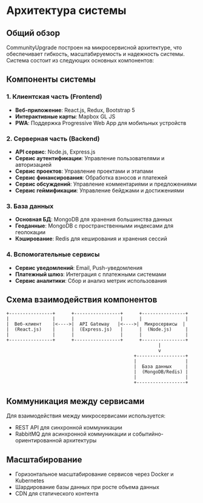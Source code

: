 # Архитектура системы

## Общий обзор

CommunityUpgrade построен на микросервисной архитектуре, что обеспечивает гибкость, масштабируемость и надежность системы. Система состоит из следующих основных компонентов:

## Компоненты системы

### 1. Клиентская часть (Frontend)
- **Веб-приложение**: React.js, Redux, Bootstrap 5
- **Интерактивные карты**: Mapbox GL JS
- **PWA**: Поддержка Progressive Web App для мобильных устройств

### 2. Серверная часть (Backend)
- **API сервис**: Node.js, Express.js
- **Сервис аутентификации**: Управление пользователями и авторизацией
- **Сервис проектов**: Управление проектами и этапами
- **Сервис финансирования**: Обработка взносов и платежей
- **Сервис обсуждений**: Управление комментариями и предложениями
- **Сервис геймификации**: Управление бейджами и достижениями

### 3. База данных
- **Основная БД**: MongoDB для хранения большинства данных
- **Геоданные**: MongoDB с пространственными индексами для геолокации
- **Кэширование**: Redis для кеширования и хранения сессий

### 4. Вспомогательные сервисы
- **Сервис уведомлений**: Email, Push-уведомления
- **Платежный шлюз**: Интеграция с платежными системами
- **Сервис аналитики**: Сбор и анализ метрик использования

## Схема взаимодействия компонентов

```
+----------------+      +-----------------+      +----------------+
|                |      |                 |      |                |
|  Веб-клиент    |<---->|  API Gateway   |<---->|  Микросервисы  |
|  (React.js)    |      |  (Express.js)   |      |  (Node.js)     |
|                |      |                 |      |                |
+----------------+      +-----------------+      +----------------+
                                                        |
                                                        v
                                               +------------------+
                                               |                  |
                                               |  База данных     |
                                               |  (MongoDB/Redis) |
                                               |                  |
                                               +------------------+
```

## Коммуникация между сервисами

Для взаимодействия между микросервисами используется:
- REST API для синхронной коммуникации
- RabbitMQ для асинхронной коммуникации и событийно-ориентированной архитектуры

## Масштабирование

- Горизонтальное масштабирование сервисов через Docker и Kubernetes
- Шардирование базы данных при росте объема данных
- CDN для статического контента
